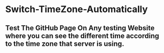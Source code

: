 # Switch-TimeZone-Automatically


## Test The GitHub Page On Any testing Website where you can see the different time according to the time zone that server is using.
